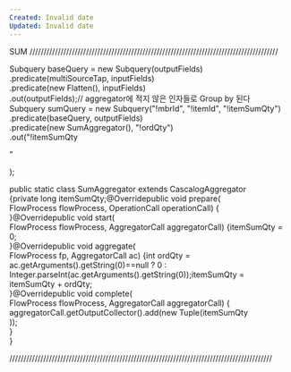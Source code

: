 ```yaml
---
Created: Invalid date
Updated: Invalid date
---
```

SUM ////////////////////////////////////////////////////////////////////////////////////////

Subquery baseQuery = new Subquery(outputFields)  
.predicate(multiSourceTap, inputFields)  
.predicate(new Flatten(), inputFields)  
.out(outputFields);// aggregator에 적지 않은 인자들로 Group by 된다  
Subquery sumQuery = new Subquery("!mbrId", "!itemId", "!itemSumQty")  
.predicate(baseQuery, outputFields)  
.predicate(new SumAggregator(), "!ordQty")  
.out("!itemSumQty  

”

);

public static class SumAggregator extends CascalogAggregator  
{private long itemSumQty;@Overridepublic void prepare(  
FlowProcess flowProcess, OperationCall operationCall) {  
}@Overridepublic void start(  
FlowProcess flowProcess, AggregatorCall aggregatorCall) {itemSumQty = 0;  
}@Overridepublic void aggregate(  
FlowProcess fp, AggregatorCall ac) {int ordQty = ac.getArguments().getString(0)==null ? 0 : Integer.parseInt(ac.getArguments().getString(0));itemSumQty = itemSumQty + ordQty;  
}@Overridepublic void complete(  
FlowProcess flowProcess, AggregatorCall aggregatorCall) {  
aggregatorCall.getOutputCollector().add(new Tuple(itemSumQty  
));  
}  
}  

/////////////////////////////////////////////////////////////////////////////////////////////